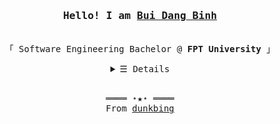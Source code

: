 <h3 align="center">
  <samp>Hello! I am <b><a target="_blank" href="https://dunkbing.github.io">Bui Dang Binh</a></b></samp>
</h3>
<p align="center">
  <br>
  <samp>
    「 Software Engineering Bachelor @ <b>FPT University</b> 」
  </samp>
</p>
<details align="center">
  <summary>
    <samp>&#9776; Details</samp>
  </summary>
  <p align="center">
    <br>
    <a href="https://github.com/dunkbing?tab=repositories" target="_blank"><img alt="Code" src="https://img.shields.io/badge/-code-000000?style=flat-square&logo=Plex&logoColor=white"></a>
    <a href="https://github.com/dunkbing?tab=repositories&language=python" target="_blank"><img alt="Python" src="https://img.shields.io/badge/-Python-3572A5?style=flat-square&logo=Python&logoColor=white"></a>
    <a href="https://github.com/dunkbing?tab=repositories&language=javascript" target="_blank"><img alt="Javascript" src="https://img.shields.io/badge/-Javascript-f1e05a?style=flat-square&logo=Javascript&logoColor=white"></a>
    <a href="https://github.com/dunkbing?tab=repositories&language=go" target="_blank"><img alt="Go" src="https://img.shields.io/badge/-Go-375eab?style=flat-square&logo=Go&logoColor=white"></a>
    <a href="https://github.com/dunkbing?tab=repositories&language=java" target="_blank"><img alt="Java" src="https://img.shields.io/badge/-Java-b07219?style=flat-square&logo=Java&logoColor=white"></a>
    <a href="https://github.com/dunkbing?tab=repositories&language=html" target="_blank"><img alt="HTML" src="https://img.shields.io/badge/-HTML-E34F26?style=flat-square&logo=HTML5&logoColor=white"></a>
    <br>
    <img src="https://github-readme-stats.vercel.app/api?username=dunkbing&show_icons=true&hide_border=true&hide=issues&title_color=5391FE&icon_color=000000&text_color=555"></img><br>
    <a href="https://github.com/dunkbing?tab=followers" target="_blank"><img alt="Updates" src="https://img.shields.io/badge/--000000?style=flat-square&logo=RSS&logoColor=white"></a>
    <a href="https://github.com/dunkbing" target="_blank"></a>
    <a href="https://github.com/dunkbing/dunkbing" target="_blank">
      <img alt="GitHub hits" src="https://img.shields.io/github/last-commit/dunkbing/dunkbing?label=profile%20updated&style=flat-square">
    </a>
    </samp>
  </p>
</details>
<br>
<samp>
  <p align="center">
    ════ ⋆★⋆ ════<br>
    From <a href="https://db99.dev">dunkbing</a>
  </p>
</samp>
